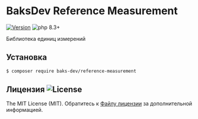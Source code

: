 # BaksDev Reference Measurement

[![Version](https://img.shields.io/badge/version-7.1.3-blue)](https://github.com/baks-dev/reference-measurement/releases)
![php 8.3+](https://img.shields.io/badge/php-min%208.3-red.svg)

Библиотека единиц измерений

## Установка

``` bash
$ composer require baks-dev/reference-measurement
```

## Лицензия ![License](https://img.shields.io/badge/MIT-green)

The MIT License (MIT). Обратитесь к [Файлу лицензии](LICENSE.md) за дополнительной информацией.

